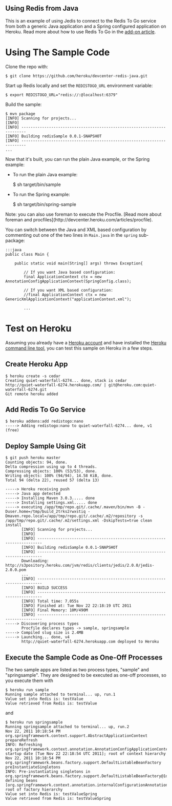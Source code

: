 ## Using Redis from Java

This is an example of using Jedis to connect to the Redis To Go service from both a generic Java application and a Spring configured application on Heroku. Read more about how to use Redis To Go in the [add-on article](http://devcenter.heroku.com/articles/redistogo).

# Using The Sample Code

Clone the repo with:

    $ git clone https://github.com/heroku/devcenter-redis-java.git

Start up Redis locally and set the `REDISTOGO_URL` environment variable:

    $ export REDISTOGO_URL="redis://:@localhost:6379"

Build the sample:

    $ mvn package
    [INFO] Scanning for projects...
    [INFO]                                                                         
    [INFO] ------------------------------------------------------------------------
    [INFO] Building redisSample 0.0.1-SNAPSHOT
    [INFO] ------------------------------------------------------------------------
    ...

Now that it's built, you can run the plain Java example, or the Spring example:

* To run the plain Java example:

    $ sh target/bin/sample

* To run the Spring example:

    $ sh target/bin/spring-sample

<div class="callout" markdown="1">
Note: you can also use foreman to execute the Procfile. [Read more about foreman and procfiles](http://devcenter.heroku.com/articles/procfile).
</div>

You can switch between the Java and XML based configuration by commenting out one of the two lines in `Main.java` in the `spring` sub-package:

    :::java
    public class Main {

        public static void main(String[] args) throws Exception{

            // If you want Java based configuration:
        	final ApplicationContext ctx = new AnnotationConfigApplicationContext(SpringConfig.class);
    	
    		// If you want XML based configuration:
    		//final ApplicationContext ctx = new GenericXmlApplicationContext("applicationContext.xml");
        
            ...

# Test on Heroku

Assuming you already have a [Heroku account](http://heroku.com/signup) and have installed the [Heroku command line tool](http://devcenter.heroku.com/articles/java), you can test this sample on Heroku in a few steps.

## Create Heroku App

    $ heroku create -s cedar
    Creating quiet-waterfall-6274... done, stack is cedar
    http://quiet-waterfall-6274.herokuapp.com/ | git@heroku.com:quiet-waterfall-6274.git
    Git remote heroku added

## Add Redis To Go Service

    $ heroku addons:add redistogo:nano
    -----> Adding redistogo:nano to quiet-waterfall-6274... done, v1 (free)

## Deploy Sample Using Git

    $ git push heroku master
    Counting objects: 94, done.
    Delta compression using up to 4 threads.
    Compressing objects: 100% (53/53), done.
    Writing objects: 100% (94/94), 14.58 KiB, done.
    Total 94 (delta 22), reused 57 (delta 13)

    -----> Heroku receiving push
    -----> Java app detected
    -----> Installing Maven 3.0.3..... done
    -----> Installing settings.xml..... done
    -----> executing /app/tmp/repo.git/.cache/.maven/bin/mvn -B -Duser.home=/tmp/build_2trks2rwxstiq -Dmaven.repo.local=/app/tmp/repo.git/.cache/.m2/repository -s /app/tmp/repo.git/.cache/.m2/settings.xml -DskipTests=true clean install
           [INFO] Scanning for projects...
           [INFO]                                                                         
           [INFO] ------------------------------------------------------------------------
           [INFO] Building redisSample 0.0.1-SNAPSHOT
           [INFO] ------------------------------------------------------------------------
           Downloading: http://s3pository.heroku.com/jvm/redis/clients/jedis/2.0.0/jedis-2.0.0.pom
           ...
           [INFO] ------------------------------------------------------------------------
           [INFO] BUILD SUCCESS
           [INFO] ------------------------------------------------------------------------
           [INFO] Total time: 7.055s
           [INFO] Finished at: Tue Nov 22 22:18:19 UTC 2011
           [INFO] Final Memory: 10M/490M
           [INFO] ------------------------------------------------------------------------
    -----> Discovering process types
           Procfile declares types -> sample, springsample
    -----> Compiled slug size is 2.4MB
    -----> Launching... done, v4
           http://quiet-waterfall-6274.herokuapp.com deployed to Heroku

## Execute the Sample Code as One-Off Processes

The two sample apps are listed as two process types, "sample" and "springsample". They are designed to be executed as one-off processes, so you execute them with

    $ heroku run sample
    Running sample attached to terminal... up, run.1
    Value set into Redis is: testValue
    Value retrieved from Redis is: testValue

and

    $ heroku run springsample
    Running springsample attached to terminal... up, run.2
    Nov 22, 2011 10:18:54 PM org.springframework.context.support.AbstractApplicationContext prepareRefresh
    INFO: Refreshing org.springframework.context.annotation.AnnotationConfigApplicationContext@50a9ae05: startup date [Tue Nov 22 22:18:54 UTC 2011]; root of context hierarchy
    Nov 22, 2011 10:18:54 PM org.springframework.beans.factory.support.DefaultListableBeanFactory preInstantiateSingletons
    INFO: Pre-instantiating singletons in org.springframework.beans.factory.support.DefaultListableBeanFactory@1d10c424: defining beans [org.springframework.context.annotation.internalConfigurationAnnotationProcessor,org.springframework.context.annotation.internalAutowiredAnnotationProcessor,org.springframework.context.annotation.internalRequiredAnnotationProcessor,org.springframework.context.annotation.internalCommonAnnotationProcessor,springConfig,getJedisPool]; root of factory hierarchy
    Value set into Redis is: testValueSpring
    Value retrieved from Redis is: testValueSpring
